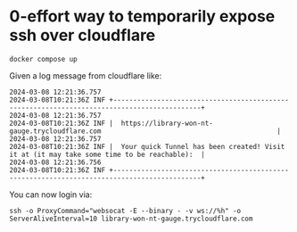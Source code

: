 # 0-effort way to temporarily expose ssh over cloudflare

```
docker compose up
```

Given a log message from cloudflare like:
```
2024-03-08 12:21:36.757	
2024-03-08T10:21:36Z INF +--------------------------------------------------------------------------------------------+
2024-03-08 12:21:36.757	
2024-03-08T10:21:36Z INF |  https://library-won-nt-gauge.trycloudflare.com                                            |
2024-03-08 12:21:36.757	
2024-03-08T10:21:36Z INF |  Your quick Tunnel has been created! Visit it at (it may take some time to be reachable):  |
2024-03-08 12:21:36.756	
2024-03-08T10:21:36Z INF +--------------------------------------------------------------------------------------------+
```

You can now login via:

```
ssh -o ProxyCommand="websocat -E --binary - -v ws://%h" -o ServerAliveInterval=10 library-won-nt-gauge.trycloudflare.com
```
